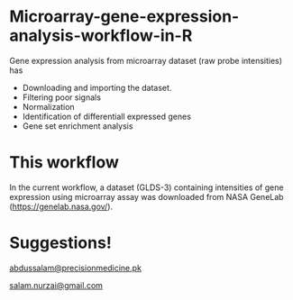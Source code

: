 # Microarray-gene-expression-analysis-workflow-in-R

Gene expression analysis from microarray dataset (raw probe intensities) has 

* Downloading and importing the dataset. 
* Filtering poor signals
* Normalization
* Identification of differentiall expressed genes
* Gene set enrichment analysis


# This workflow

In the current workflow, a dataset (GLDS-3) containing intensities of gene expression using microarray assay was downloaded from NASA GeneLab (https://genelab.nasa.gov/).


# Suggestions!

abdussalam@precisionmedicine.pk

salam.nurzai@gmail.com
